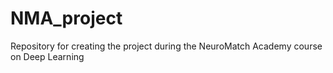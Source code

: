 # NMA_project
Repository for creating the project during the NeuroMatch Academy course on Deep Learning
